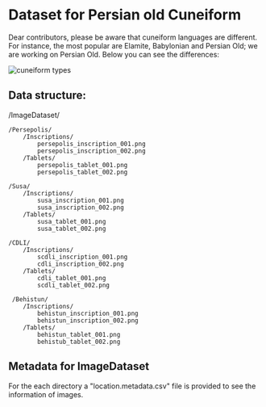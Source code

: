 # Dataset for Persian old Cuneiform

Dear contributors, please be aware that cuneiform languages are different. For instance, the most popular are Elamite, Babylonian and Persian Old; we are working on Persian Old. Below you can see the differences:

![cuneiform types](https://github.com/Electronic-Persian-Old-Library/Persian-Old-Dataset/assets/74653444/edd64823-7c50-4231-9990-9ff723b1556f)



## Data structure:

/ImageDataset/

    /Persepolis/
        /Inscriptions/
            persepolis_inscription_001.png
            persepolis_inscription_002.png
        /Tablets/
            persepolis_tablet_001.png
            persepolis_tablet_002.png
            
    /Susa/
        /Inscriptions/
            susa_inscription_001.png
            susa_inscription_002.png
        /Tablets/
            susa_tablet_001.png
            susa_tablet_002.png
            
    /CDLI/
        /Inscriptions/
            scdli_inscription_001.png
            cdli_inscription_002.png
        /Tablets/
            cdli_tablet_001.png
            scdli_tablet_002.png  
            
     /Behistun/
        /Inscriptions/
            behistun_inscription_001.png
            behistun_inscription_002.png
        /Tablets/
            behistun_tablet_001.png
            behistub_tablet_002.png        



     
            
## Metadata for ImageDataset

For the each directory a "location.metadata.csv" file is provided to see the information of images. 


